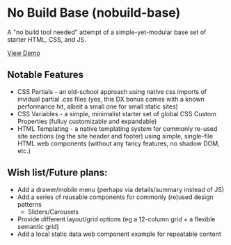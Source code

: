 # No Build Base (nobuild-base)
A "no build tool needed" attempt of a simple-yet-modular base set of starter HTML, CSS, and JS.

[View Demo](https://kccnma.github.io/nobuild-base/)

## Notable Features
* CSS Partials - an old-school approach using native css imports of invidual partial .css files (yes, this DX bonus comes with a known performance hit, albeit a small one for small static sites)
* CSS Variables - a simple, minimalist starter set of global CSS Custom Properties (fulluy customizable and expandable)
* HTML Templating - a native templating system for commonly re-used site sections (eg the site header and footer) using simple, single-file HTML web components (without any fancy features, no shadow DOM, etc.)

## Wish list/Future plans:
* Add a drawer/mobile menu (perhaps via details/summary instead of JS)
* Add a series of reusable components for commonly (re)used design patterns
    * Sliders/Carousels
* Provide different layout/grid options (eg a 12-column grid + a flexible semantic grid)
* Add a local static data web component example for repeatable content 

